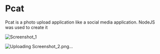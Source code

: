 # Pcat
Pcat is a photo upload application like a social media application. NodeJS was used to create it

![Screenshot_1](https://github.com/MustafaSungur/Pcat/assets/81304546/a434f976-5c7c-4a56-b55d-8310be5e37f9)


![Uploading Screenshot_2.png…]()
